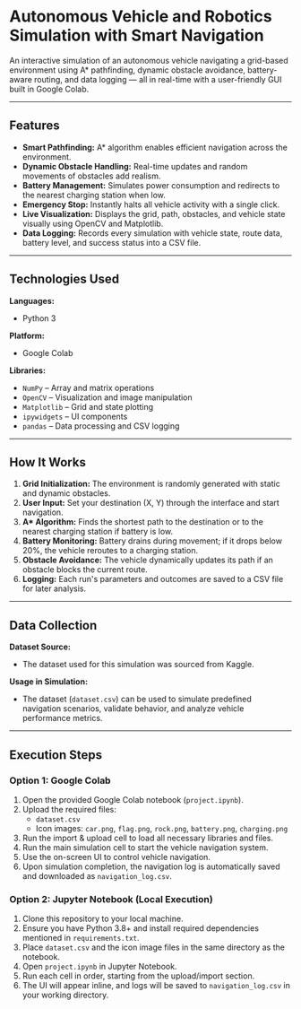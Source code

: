 # Autonomous Vehicle and Robotics Simulation with Smart Navigation

An interactive simulation of an autonomous vehicle navigating a grid-based environment using A* pathfinding, dynamic obstacle avoidance, battery-aware routing, and data logging — all in real-time with a user-friendly GUI built in Google Colab.

---

## Features

- **Smart Pathfinding:** A* algorithm enables efficient navigation across the environment.
- **Dynamic Obstacle Handling:** Real-time updates and random movements of obstacles add realism.
- **Battery Management:** Simulates power consumption and redirects to the nearest charging station when low.
- **Emergency Stop:** Instantly halts all vehicle activity with a single click.
- **Live Visualization:** Displays the grid, path, obstacles, and vehicle state visually using OpenCV and Matplotlib.
- **Data Logging:** Records every simulation with vehicle state, route data, battery level, and success status into a CSV file.

---

## Technologies Used

**Languages:**  
- Python 3

**Platform:**  
- Google Colab

**Libraries:**  
- `NumPy` – Array and matrix operations  
- `OpenCV` – Visualization and image manipulation  
- `Matplotlib` – Grid and state plotting  
- `ipywidgets` – UI components  
- `pandas` – Data processing and CSV logging

---

## How It Works

1. **Grid Initialization:** The environment is randomly generated with static and dynamic obstacles.
2. **User Input:** Set your destination (X, Y) through the interface and start navigation.
3. **A\* Algorithm:** Finds the shortest path to the destination or to the nearest charging station if battery is low.
4. **Battery Monitoring:** Battery drains during movement; if it drops below 20%, the vehicle reroutes to a charging station.
5. **Obstacle Avoidance:** The vehicle dynamically updates its path if an obstacle blocks the current route.
6. **Logging:** Each run's parameters and outcomes are saved to a CSV file for later analysis.

---

## Data Collection

**Dataset Source:**  
- The dataset used for this simulation was sourced from Kaggle.

**Usage in Simulation:**  
- The dataset (`dataset.csv`) can be used to simulate predefined navigation scenarios, validate behavior, and analyze vehicle performance metrics.

---

## Execution Steps

### Option 1: Google Colab

1. Open the provided Google Colab notebook (`project.ipynb`).
2. Upload the required files:
   - `dataset.csv`
   - Icon images: `car.png`, `flag.png`, `rock.png`, `battery.png`, `charging.png`
3. Run the import & upload cell to load all necessary libraries and files.
4. Run the main simulation cell to start the vehicle navigation system.
5. Use the on-screen UI to control vehicle navigation.
6. Upon simulation completion, the navigation log is automatically saved and downloaded as `navigation_log.csv`.

### Option 2: Jupyter Notebook (Local Execution)

1. Clone this repository to your local machine.
2. Ensure you have Python 3.8+ and install required dependencies mentioned in `requirements.txt`.
3. Place `dataset.csv` and the icon image files in the same directory as the notebook.
4. Open `project.ipynb` in Jupyter Notebook.
5. Run each cell in order, starting from the upload/import section.
6. The UI will appear inline, and logs will be saved to `navigation_log.csv` in your working directory.
